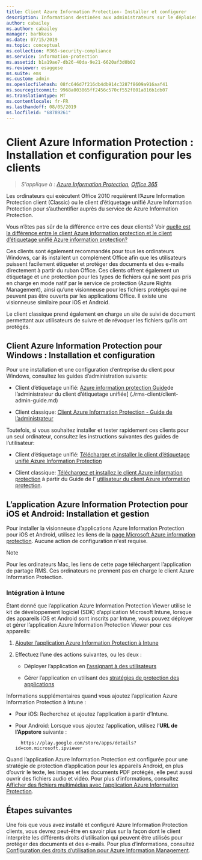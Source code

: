```yaml
---
title: Client Azure Information Protection- Installer et configurer
description: Informations destinées aux administrateurs sur le déploiement des clients Azure Information Protection sur des ordinateurs Windows et des appareils mobiles.
author: cabailey
ms.author: cabailey
manager: barbkess
ms.date: 07/15/2019
ms.topic: conceptual
ms.collection: M365-security-compliance
ms.service: information-protection
ms.assetid: b1a19ae7-db26-40da-9e21-6620af3d0b02
ms.reviewer: esaggese
ms.suite: ems
ms.custom: admin
ms.openlocfilehash: 08fc646d7f216db4db914c3287f8609a916aaf41
ms.sourcegitcommit: 9968a003865ff2456c570cf552f801a816b1db07
ms.translationtype: MT
ms.contentlocale: fr-FR
ms.lasthandoff: 08/05/2019
ms.locfileid: "68789261"
---
```

# <a name="azure-information-protection-client-installation-and-configuration-for-clients"></a>Client Azure Information Protection : Installation et configuration pour les clients

>*S’applique à : [Azure Information Protection](https://azure.microsoft.com/pricing/details/information-protection), [Office 365](https://download.microsoft.com/download/E/C/F/ECF42E71-4EC0-48FF-AA00-577AC14D5B5C/Azure_Information_Protection_licensing_datasheet_EN-US.pdf)*

Les ordinateurs qui exécutent Office 2010 requièrent l’Azure Information Protection client (Classic) ou le client d’étiquetage unifié Azure Information Protection pour s’authentifier auprès du service de Azure Information Protection.

Vous n’êtes pas sûr de la différence entre ces deux clients?  Voir [quelle est la différence entre le client Azure information protection et le client d’étiquetage unifié Azure information protection?](faqs.md#whats-the-difference-between-azure-information-protection-and-microsoft-information-protection)

Ces clients sont également recommandés pour tous les ordinateurs Windows, car ils installent un complément Office afin que les utilisateurs puissent facilement étiqueter et protéger des documents et des e-mails directement à partir du ruban Office. Ces clients offrent également un étiquetage et une protection pour les types de fichiers qui ne sont pas pris en charge en mode natif par le service de protection (Azure Rights Management), ainsi qu’une visionneuse pour les fichiers protégés qui ne peuvent pas être ouverts par les applications Office. Il existe une visionneuse similaire pour iOS et Android.

Le client classique prend également en charge un site de suivi de document permettant aux utilisateurs de suivre et de révoquer les fichiers qu’ils ont protégés.

## <a name="the-azure-information-protection-client-for-windows-installation-and-configuration"></a>Client Azure Information Protection pour Windows : Installation et configuration

Pour une installation et une configuration d’entreprise du client pour Windows, consultez les guides d’administration suivants:

- Client d’étiquetage unifié: [Azure information protection Guide](./rms-client/clientv2-admin-guide.md)de l’administrateur du client d’étiquetage unifiée] (./rms-client/client-admin-guide.md)

- Client classique: [Client Azure Information Protection - Guide de l’administrateur](./rms-client/client-admin-guide.md)

Toutefois, si vous souhaitez installer et tester rapidement ces clients pour un seul ordinateur, consultez les instructions suivantes des guides de l’utilisateur:

- Client d’étiquetage unifié: [Télécharger et installer le client d’étiquetage unifié Azure Information Protection](./rms-client/install-unifiedlabelingclient-app.md)

- Client classique: [Téléchargez et installez le client Azure information protection](./rms-client/install-client-app.md) à partir du Guide de l' [utilisateur du client Azure information protection](./rms-client/client-user-guide.md).

## <a name="the-azure-information-protection-app-for-ios-and-android-installation-and-management"></a>L’application Azure Information Protection pour iOS et Android: Installation et gestion

Pour installer la visionneuse d’applications Azure Information Protection pour iOS et Android, utilisez les liens de la [page Microsoft Azure information protection](https://go.microsoft.com/fwlink/?LinkId=303970). Aucune action de configuration n'est requise.

> [!NOTE]
> Pour les ordinateurs Mac, les liens de cette page téléchargent l’application de partage RMS. Ces ordinateurs ne prennent pas en charge le client Azure Information Protection.

### <a name="integration-with-intune"></a>Intégration à Intune

Étant donné que l’application Azure Information Protection Viewer utilise le kit de développement logiciel (SDK) d’application Microsoft Intune, lorsque des appareils iOS et Android sont inscrits par Intune, vous pouvez déployer et gérer l’application Azure Information Protection Viewer pour ces appareils:

1. [Ajouter l’application Azure Information Protection à Intune](/intune/apps-add) 

2. Effectuez l’une des actions suivantes, ou les deux :
    
    - Déployer l’application en [l’assignant à des utilisateurs](/intune/apps-deploy)
    
    - Gérer l’application en utilisant des [stratégies de protection des applications](/intune/app-protection-policies)

Informations supplémentaires quand vous ajoutez l’application Azure Information Protection à Intune :

- Pour iOS: Recherchez et ajoutez l’application à partir d’Intune.

- Pour Android: Lorsque vous ajoutez l’application, utilisez l’**URL de l’Appstore** suivante :
        
        https://play.google.com/store/apps/details?id=com.microsoft.ipviewer

Quand l’application Azure Information Protection est configurée pour une stratégie de protection d’application pour les appareils Android, en plus d’ouvrir le texte, les images et les documents PDF protégés, elle peut aussi ouvrir des fichiers audio et vidéo. Pour plus d’informations, consultez [Afficher des fichiers multimédias avec l’application Azure Information Protection](/intune/end-user-mam-apps-android#view-media-files-with-the-azure-information-protection-app).

## <a name="next-steps"></a>Étapes suivantes

Une fois que vous avez installé et configuré Azure Information Protection clients, vous devrez peut-être en savoir plus sur la façon dont le client interprète les différents droits d’utilisation qui peuvent être utilisés pour protéger des documents et des e-mails. Pour plus d’informations, consultez [Configuration des droits d’utilisation pour Azure Information Management](configure-usage-rights.md).
